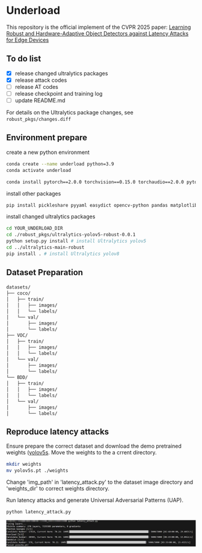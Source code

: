 # Underload
This repository is the official implement of the CVPR 2025 paper: 
[Learning Robust and Hardware-Adaptive Object Detectors against Latency Attacks for Edge Devices](https://arxiv.org/abs/2412.02171)

## To do list
- [x] release changed ultralytics packages
- [x] release attack codes
- [ ] release AT codes
- [ ] release checkpoint and training log
- [ ] update README.md

For details on the Ultralytics package changes, see `robust_pkgs/changes.diff`

## Environment prepare
create a new python environment

```bash
conda create --name underload python=3.9
conda activate underload
```

```bash
conda install pytorch==2.0.0 torchvision==0.15.0 torchaudio==2.0.0 pytorch-cuda=11.7 -c pytorch -c nvidia
```

install other packages
```bash
pip install pickleshare pyyaml easydict opencv-python pandas matplotlib tqdm seaborn importlib-metadata requests pillow opencv-python-headless
```

install changed ultralytics packages
```bash
cd YOUR_UNDERLOAD_DIR
cd ./robust_pkgs/ultralytics-yolov5-robust-0.0.1
python setup.py install # install Ultralytics yolov5
cd ../ultralytics-main-robust
pip install . # install Ultralytics yolov8
```

## Dataset Preparation
```plaintext
datasets/
├── coco/
│   ├── train/
│   │   ├── images/
│   │   └── labels/
│   └── val/
│       ├── images/
│       └── labels/
├── VOC/
│   ├── train/
│   │   ├── images/
│   │   └── labels/
│   └── val/
│       ├── images/
│       └── labels/
└── BDD/
│   ├── train/
│   │   ├── images/
│   │   └── labels/
│   └── val/
│       ├── images/
│       └── labels/
```

## Reproduce latency attacks
Ensure prepare the correct dataset and download the demo pretrained weights ([yolov5s](https://github.com/ultralytics/yolov5/releases/download/v7.0/yolov5s.pt).
Move the weights to the a crrent directory.

```bash
mkdir weights
mv yolov5s.pt ./weights
```

Change 'img_path' in 'latency_attack.py' to the dataset image directory and 'weights_dir' to correct weights directory.

Run latency attacks and generate Universal Adversarial Patterns (UAP).
```bash
python latency_attack.py
```

![Results](./demo_imgs/X1DIs2K7h7.png "Run Results")
